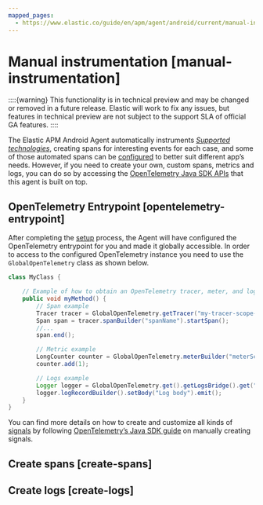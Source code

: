 ```yaml
---
mapped_pages:
  - https://www.elastic.co/guide/en/apm/agent/android/current/manual-instrumentation.html
---
```


# Manual instrumentation [manual-instrumentation]

::::{warning}
This functionality is in technical preview and may be changed or removed in a future release. Elastic will work to fix any issues, but features in technical preview are not subject to the support SLA of official GA features.
::::


The Elastic APM Android Agent automatically instruments [*Supported technologies*](/reference/automatic-instrumentation.md), creating spans for interesting events for each case, and some of those automated spans can be [configured](/reference/configuration.md) to better suit different app’s needs. However, if you need to create your own, custom spans, metrics and logs, you can do so by accessing the [OpenTelemetry Java SDK APIs](https://opentelemetry.io/docs/instrumentation/java/manual/) that this agent is built on top.


## OpenTelemetry Entrypoint [opentelemetry-entrypoint]

After completing the [setup](/reference/getting-started.md) process, the Agent will have configured the OpenTelemetry entrypoint for you and made it globally accessible. In order to access to the configured OpenTelemetry instance you need to use the `GlobalOpenTelemetry` class as shown below.

```java
class MyClass {

    // Example of how to obtain an OpenTelemetry tracer, meter, and logger to create custom Spans, Metrics and Logs.
    public void myMethod() {
        // Span example
        Tracer tracer = GlobalOpenTelemetry.getTracer("my-tracer-scope-name");
        Span span = tracer.spanBuilder("spanName").startSpan();
        //...
        span.end();

        // Metric example
        LongCounter counter = GlobalOpenTelemetry.meterBuilder("meterScope").build().counterBuilder("myCounter").build();
        counter.add(1);

        // Logs example
        Logger logger = GlobalOpenTelemetry.get().getLogsBridge().get("logScope");
        logger.logRecordBuilder().setBody("Log body").emit();
    }
}
```

You can find more details on how to create and customize all kinds of [signals](https://opentelemetry.io/docs/concepts/signals/) by following [OpenTelemetry’s Java SDK guide](https://opentelemetry.io/docs/languages/java/instrumentation/) on manually creating signals.

## Create spans [create-spans]

## Create logs [create-logs]